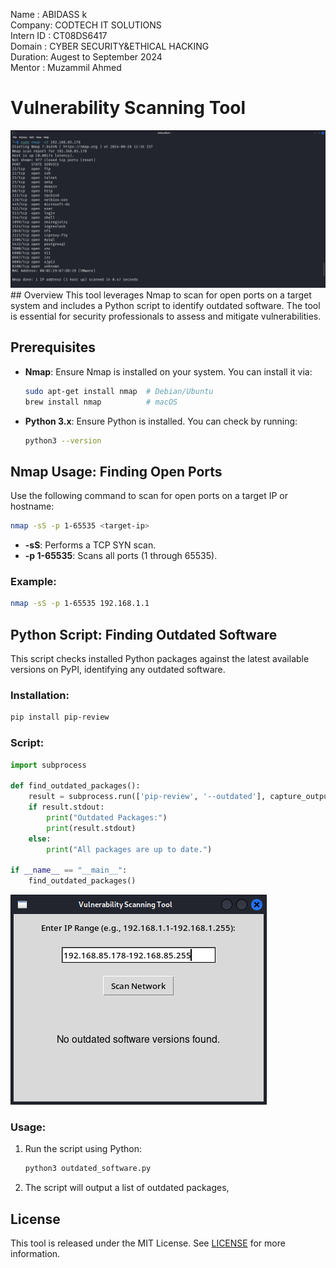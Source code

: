 

Name : ABIDASS k <br>
Company: CODTECH IT SOLUTIONS <br>
Intern ID : CT08DS6417 <br>
Domain : CYBER SECURITY&ETHICAL HACKING <br>
Duration: Augest to September 2024 <br>
Mentor : Muzammil Ahmed <br>
# Vulnerability Scanning Tool
<img src="https://github.com/Abidasskumar/CODTECH-TASK1/blob/main/open%20port%20output%20image.png">
## Overview
This tool leverages Nmap to scan for open ports on a target system and includes a Python script to identify outdated software. The tool is essential for security professionals to assess and mitigate vulnerabilities.

## Prerequisites
- **Nmap**: Ensure Nmap is installed on your system. You can install it via:
  ```bash
  sudo apt-get install nmap  # Debian/Ubuntu
  brew install nmap          # macOS
  ```
- **Python 3.x**: Ensure Python is installed. You can check by running:
  ```bash
  python3 --version
  ```

## Nmap Usage: Finding Open Ports

Use the following command to scan for open ports on a target IP or hostname:

```bash
nmap -sS -p 1-65535 <target-ip>
```

- **-sS**: Performs a TCP SYN scan.
- **-p 1-65535**: Scans all ports (1 through 65535).

### Example:
```bash
nmap -sS -p 1-65535 192.168.1.1
```
 


## Python Script: Finding Outdated Software

This script checks installed Python packages against the latest available versions on PyPI, identifying any outdated software.

### Installation:
```bash
pip install pip-review
```

### Script:
```python
import subprocess

def find_outdated_packages():
    result = subprocess.run(['pip-review', '--outdated'], capture_output=True, text=True)
    if result.stdout:
        print("Outdated Packages:")
        print(result.stdout)
    else:
        print("All packages are up to date.")

if __name__ == "__main__":
    find_outdated_packages()
```

<img src="https://github.com/Abidasskumar/CODTECH-TASK1/blob/main/Outdated%20Software%20Checking%20Output%20Image">

### Usage:
1. Run the script using Python:
   ```bash
   python3 outdated_software.py
   ```
2. The script will output a list of outdated packages,
 


## License
This tool is released under the MIT License. See [LICENSE](LICENSE) for more information.

